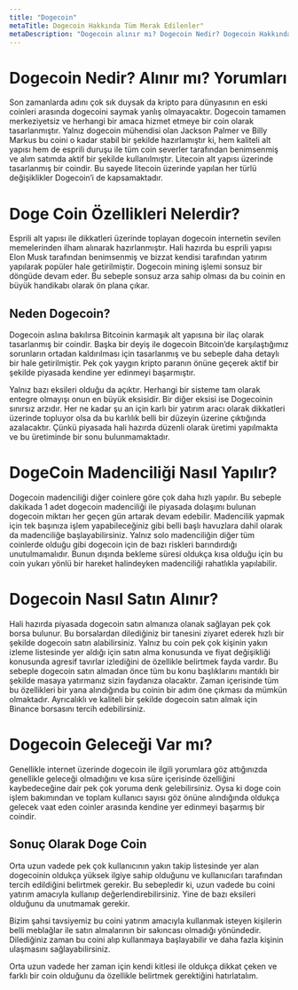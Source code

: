 ```yaml
---
title: "Dogecoin"
metaTitle: Dogecoin Hakkında Tüm Merak Edilenler"
metaDescription: "Dogecoin alınır mı? Dogecoin Nedir? Dogecoin Hakkında Tüm Merak Edilenler"
---
```

# Dogecoin Nedir? Alınır mı? Yorumları

Son zamanlarda adını çok sık duysak da kripto para dünyasının en eski coinleri arasında dogecoini saymak yanlış olmayacaktır. Dogecoin tamamen merkeziyetsiz ve herhangi bir amaca hizmet etmeye bir coin olarak tasarlanmıştır. Yalnız dogecoin mühendisi olan Jackson Palmer ve Billy Markus bu coini o kadar stabil bir şekilde hazırlamıştır ki, hem kaliteli alt yapısı hem de esprili duruşu ile  tüm coin severler tarafından benimsenmiş ve alım satımda aktif bir şekilde kullanılmıştır. Litecoin alt yapısı üzerinde tasarlanmış bir coindir. Bu sayede litecoin üzerinde yapılan her türlü değişiklikler Dogecoin’i de kapsamaktadır. 

# Doge Coin Özellikleri Nelerdir?

Esprili alt yapısı ile dikkatleri üzerinde toplayan dogecoin internetin sevilen memelerinden ilham alınarak hazırlanmıştır. Hali hazırda bu esprili yapısı Elon Musk tarafından benimsenmiş ve bizzat kendisi tarafından yatırım yapılarak popüler hale getirilmiştir. Dogecoin mining işlemi sonsuz bir döngüde devam eder. Bu sebeple sonsuz arza sahip olması da bu coinin en büyük handikabı olarak ön plana çıkar. 

## Neden Dogecoin?

Dogecoin aslına bakılırsa Bitcoinin karmaşık alt yapısına bir ilaç olarak tasarlanmış bir coindir. Başka bir deyiş ile dogecoin Bitcoin’de karşılaştığımız sorunların ortadan kaldırılması için tasarlanmış ve bu sebeple daha detaylı bir hale getirilmiştir. Pek çok yaygın kripto paranın önüne geçerek aktif bir şekilde piyasada kendine yer edinmeyi başarmıştır. 

Yalnız bazı eksileri olduğu da açıktır. Herhangi bir sisteme tam olarak entegre olmayışı onun en büyük eksisidir. Bir diğer eksisi ise Dogecoinin sınırsız arzıdır. Her ne kadar şu an için karlı bir yatırım aracı olarak dikkatleri üzerinde topluyor olsa da bu karlılık belli bir düzeyin üzerine çıktığında azalacaktır. Çünkü piyasada hali hazırda düzenli olarak üretimi yapılmakta ve bu üretiminde bir sonu bulunmamaktadır.

# DogeCoin Madenciliği Nasıl Yapılır?

Dogecoin madenciliği diğer coinlere göre çok daha hızlı yapılır. Bu sebeple dakikada 1 adet dogecoin madenciliği ile piyasada dolaşımı bulunan dogecoin miktarı her geçen gün artarak devam edebilir. Madencilik yapmak için tek başınıza işlem yapabileceğiniz gibi belli başlı havuzlara dahil olarak da madenciliğe başlayabilirsiniz. Yalnız solo madenciliğin diğer tüm coinlerde olduğu gibi dogecoin için de bazı riskleri barındırdığı unutulmamalıdır. Bunun dışında bekleme süresi oldukça kısa olduğu için bu coin yukarı yönlü bir hareket halindeyken madenciliği rahatlıkla yapılabilir. 

# Dogecoin Nasıl Satın Alınır?

Hali hazırda piyasada dogecoin satın almanıza olanak sağlayan pek çok borsa bulunur. Bu borsalardan dilediğiniz bir tanesini ziyaret ederek hızlı bir şekilde dogecoin satın alabilirsiniz. Yalnız bu coin pek çok kişinin yakın izleme listesinde yer aldığı için satın alma konusunda ve fiyat değişikliği konusunda agresif tavırlar izlediğini de özellikle belirtmek fayda vardır. Bu sebeple dogecoin satın almadan önce tüm bu konu başlıklarını mantıklı bir şekilde masaya yatırmanız sizin faydanıza olacaktır. Zaman içerisinde tüm bu özellikleri bir yana alındığında bu coinin bir adım öne çıkması da mümkün olmaktadır. Ayrıcalıklı ve kaliteli bir şekilde dogecoin satın almak için Binance borsasını tercih edebilirsiniz.

# Dogecoin Geleceği Var mı?

Genellikle internet üzerinde dogecoin ile ilgili yorumlara göz attığınızda genellikle geleceği olmadığını ve kısa süre içerisinde özelliğini kaybedeceğine dair pek çok yoruma denk gelebilirsiniz. Oysa ki doge coin işlem bakımından ve toplam kullanıcı sayısı göz önüne alındığında oldukça gelecek vaat eden coinler arasında kendine yer edinmeyi başarmış bir coindir. 

## Sonuç Olarak Doge Coin

Orta uzun vadede pek çok kullanıcının yakın takip listesinde yer alan dogecoinin oldukça yüksek ilgiye sahip olduğunu ve kullanıcıları tarafından tercih edildiğini belirtmek gerekir. Bu sebepledir ki, uzun vadede bu coini yatırım amacıyla kullanıp değerlendirebilirsiniz. Yine de bazı eksileri olduğunu da unutmamak gerekir. 

Bizim şahsi tavsiyemiz bu coini yatırım amacıyla kullanmak isteyen kişilerin belli meblağlar ile satın almalarının bir sakıncası olmadığı yönündedir. Dilediğiniz zaman bu coini alıp kullanmaya başlayabilir ve daha fazla kişinin ulaşmasını sağlayabilirsiniz. 

Orta uzun vadede her zaman için kendi kitlesi ile oldukça dikkat çeken ve farklı bir coin olduğunu da özellikle belirtmek gerektiğini hatırlatalım. 
